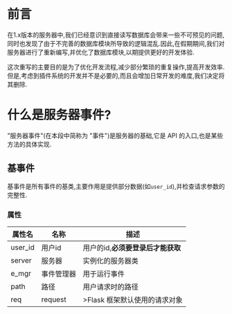 # 前言

在1.x版本的服务器中,我们已经意识到直接读写数据库会带来一些不可预见的问题,同时也发现了由于不完善的数据库模块所导致的逻辑混乱.因此,在假期期间,我们对服务器进行了重新编写,并优化了数据库模块,以期提供更好的开发体验.

这次重写的主要目的是为了优化开发流程,减少部分繁琐的重复操作,提高开发效率.但是,考虑到插件系统的开发并不是必要的,而且会增加日常开发的难度,我们决定将其删除.

# 什么是服务器事件?

"服务器事件"(在本段中简称为 "事件")是服务器的基础,它是 API 的入口,也是某些方法的具体实现.

## 基事件

基事件是所有事件的基类,主要作用是提供部分数据(如`user_id`),并检查请求参数的完整性.

### 属性

| 属性名     | 名称      | 描述                   |
|---------|---------|----------------------|
| user_id | 用户id    | 用户的id,**必须要登录后才能获取** |
| server  | 服务器     | 实例化的服务器类             |
| e_mgr   | 事件管理器   | 用于运行事件               |
| path    | 路径      | 用户请求时的路径             |
| req     | request | >Flask 框架默认使用的请求对象   |

